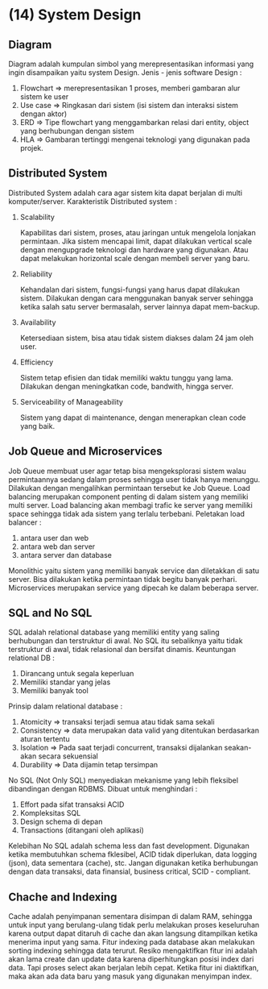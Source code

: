 # (14) System Design

## Diagram
Diagram adalah kumpulan simbol yang merepresentasikan informasi yang ingin disampaikan yaitu system Design. Jenis - jenis software Design :
1. Flowchart => merepresentasikan 1 proses, memberi gambaran alur sistem ke user
2. Use case => Ringkasan dari sistem (isi sistem dan interaksi sistem dengan aktor)
3. ERD => Tipe flowchart yang menggambarkan relasi dari entity, object yang berhubungan dengan sistem
4. HLA => Gambaran tertinggi mengenai teknologi yang digunakan pada projek.

## Distributed System
Distributed System adalah cara agar sistem kita dapat berjalan di multi komputer/server. Karakteristik Distributed system :
1. Scalability
    
    Kapabilitas dari sistem, proses, atau jaringan untuk mengelola lonjakan permintaan. Jika sistem mencapai limit, dapat dilakukan vertical scale dengan mengupgrade teknologi dan hardware yang digunakan. Atau dapat melakukan horizontal scale dengan membeli server yang baru.
2. Reliability
    
    Kehandalan dari sistem, fungsi-fungsi yang harus dapat dilakukan sistem. Dilakukan dengan cara menggunakan banyak server sehingga ketika salah satu server bermasalah, server lainnya dapat mem-backup.
3. Availability

    Ketersediaan sistem, bisa atau tidak sistem diakses dalam 24 jam oleh user. 
4. Efficiency

    Sistem tetap efisien dan tidak memiliki waktu tunggu yang lama. Dilakukan dengan meningkatkan code, bandwith, hingga server.
5. Serviceability of Manageability

    Sistem yang dapat di maintenance, dengan menerapkan clean code yang baik.

## Job Queue and Microservices
Job Queue membuat user agar tetap bisa mengeksplorasi sistem walau permintaannya sedang dalam proses sehingga user tidak hanya menunggu. Dilakukan dengan mengalihkan permintaan tersebut ke Job Queue. Load balancing merupakan component penting di dalam sistem yang memiliki multi server. Load balancing akan membagi trafic ke server yang memiliki space sehingga tidak ada sistem yang terlalu terbebani. Peletakan load balancer :
1. antara user dan web
2. antara web dan server
3. antara server dan database

Monolithic yaitu sistem yang memiliki banyak service dan diletakkan di satu server. Bisa dilakukan ketika permintaan tidak begitu banyak perhari. Microservices merupakan service yang dipecah ke dalam beberapa server.

## SQL and No SQL
SQL adalah relational database yang memiliki entity yang saling berhubungan dan terstruktur di awal. No SQL itu sebaliknya yaitu tidak terstruktur di awal, tidak relasional dan bersifat dinamis. Keuntungan relational DB :
1. Dirancang untuk segala keperluan
2. Memiliki standar yang jelas
3. Memiliki banyak tool 

Prinsip dalam relational database :
1. Atomicity => transaksi terjadi semua atau tidak sama sekali
2. Consistency => data merupakan data valid yang ditentukan berdasarkan aturan tertentu
3. Isolation => Pada saat terjadi concurrent, transaksi dijalankan seakan-akan secara sekuensial
4. Durability => Data dijamin tetap tersimpan

No SQL (Not Only SQL) menyediakan mekanisme yang lebih fleksibel dibandingan dengan RDBMS. Dibuat untuk menghindari :
1. Effort pada sifat transaksi ACID
2. Kompleksitas SQL
3. Design schema di depan
4. Transactions (ditangani oleh aplikasi)

Kelebihan No SQL adalah schema less dan fast development. Digunakan ketika membutuhkan schema fklesibel, ACID tidak diperlukan, data logging (json), data sementara (cache), stc. Jangan digunakan ketika berhubungan dengan data transaksi, data finansial, business critical, SCID - compliant.

## Chache and Indexing
Cache adalah penyimpanan sementara disimpan di dalam RAM, sehingga untuk input yang berulang-ulang tidak perlu melakukan proses keseluruhan karena output dapat ditaruh di cache dan akan langsung ditampilkan ketika menerima input yang sama. Fitur indexing pada database akan melakukan sorting indexing sehingga data terurut. Resiko mengaktifkan fitur ini adalah akan lama create dan update data karena diperhitungkan posisi index dari data. Tapi proses select akan berjalan lebih cepat. Ketika fitur ini diaktifkan, maka akan ada data baru yang masuk yang digunakan menyimpan index.